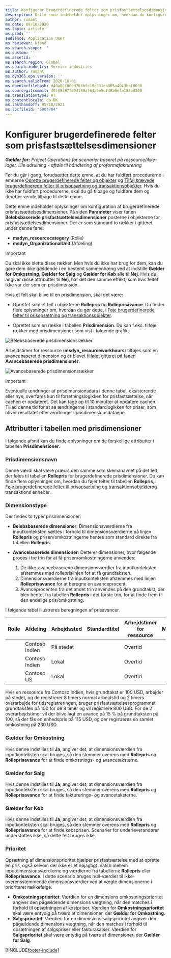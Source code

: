 ```yaml
---
title: Konfigurer brugerdefinerede felter som prisfastsættelsesdimensioner
description: Dette emne indeholder oplysninger om, hvordan du konfigurerer prisfastsættelsesdimensioner ved hjælp af brugertilpassede felter.
author: rumant
ms.date: 09/18/2020
ms.topic: article
ms.prod: ''
audience: Application User
ms.reviewer: kfend
ms.search.scope: ''
ms.custom: ''
ms.assetid: ''
ms.search.region: Global
ms.search.industry: Service industries
ms.author: rumant
ms.dyn365.ops.version: ''
ms.search.validFrom: 2020-10-01
ms.openlocfilehash: d40a80f80bd766bfc19e831ea805a4043baf0030
ms.sourcegitcommit: 40f68387f594180af64a5e5c748b6efa188bd300
ms.translationtype: HT
ms.contentlocale: da-DK
ms.lasthandoff: 05/10/2021
ms.locfileid: "6004704"
---
```

# <a name="set-up-custom-fields-as-pricing-dimensions"></a>Konfigurer brugerdefinerede felter som prisfastsættelsesdimensioner

_**Gælder for:** Project Operations for scenarier baseret på ressource/ikke-lager, lille udrulning - aftale til håndtering af proformafakturering_

Før du går i gang, forudsætter dette emne, at du har fuldført procedurerne i emnerne [Oprette brugerdefinerede felter og objekter](create-custom-fields-entities-pricing-dimensions.md) og [Tilføj krævede brugerdefinerede felter til prisopsætning og transaktionsobjekter](add-custom-fields-price-setup-transactional-entities.md). Hvis du ikke har fuldført procedurerne, skal du gå tilbage og fuldføre dem og derefter vende tilbage til dette emne. 

Dette emne indeholder oplysninger om konfiguration af brugerdefinerede prisfastsættelsesdimensioner. På siden **Parameter** viser fanen **Beløbsbaserede prisfastsættelsesdimensioner** posterne i objekterne for prisfastsættelsesdimensioner. Der er som standard to rækker i gitteret under denne fane:

- **msdyn_resourcecategory** (Rolle)
- **msdyn_OrganizationalUnit** (Afdeling)

> [!IMPORTANT]
> Du skal ikke slette disse rækker. Men hvis du ikke har brug for dem, kan du gøre dem ikke gældende i en bestemt sammenhæng ved at indstille **Gælder for Omkostning**, **Gælder for Salg** og **Gælder for Køb** alle til **Nej**. Hvis du angiver disse attributter til **Nej**, har det den samme effekt, som hvis feltet ikke var der som en prisdimension.

Hvis et felt skal blive til en prisdimension, skal det være:

- Oprettet som et felt i objekterne **Rollepris** og **Rolleprisavance**. Du finder flere oplysninger om, hvordan du gør dette, i [Føje brugerdefinerede felter til prisopsætning og transaktionsobjekter](add-custom-fields-price-setup-transactional-entities.md).

- Oprettet som en række i tabellen **Prisdimension**. Du kan f.eks. tilføje rækker med prisdimensioner som vist i følgende grafik. 

![Beløbsbaserede prisdimensionsrækker](media/Amt-based-PD.png)

Arbejdstimer for ressource (**msdyn_resourceworkhours**) tilføjes som en avancebaseret dimension og er blevet tilføjet gitteret på fanen **Avancebaserede prisdimensioner**.

![Avancebaserede prisdimensionsrækker](media/Markup-based-PD.png)


> [!IMPORTANT]
> Eventuelle ændringer af prisdimensionsdata i denne tabel, eksisterende eller nye, overføres kun til forretningslogikken for prisfastsættelse, når cachen er opdateret. Det kan tage op til 10 minutter at opdatere cachen. Tillad denne tid for at se ændringerne i standardlogikken for priser, som bliver resultatet efter ændringer i prisdimensionsdataene.


## <a name="attributes-of-the-pricing-dimensions-table"></a>Attributter i tabellen med prisdimensioner
I følgende afsnit kan du finde oplysninger om de forskellige attributter i tabellen **Prisdimensioner**.

### <a name="pricing-dimension-name"></a>Prisdimensionsnavn
Denne værdi skal være præcis den samme som skemanavnet på det felt, der føjes til tabellen **Rollepris** for brugerdefinerede prisdimensioner. Du kan finde flere oplysninger om, hvordan du føjer felter til tabellen **Rollepris**, i [Føje brugerdefinerede felter til prisopsætning og transaktionsobjekter](add-custom-fields-price-setup-transactional-entities.md)og transaktions enheder.

### <a name="type-of-dimension"></a>Dimensionstype
Der findes to typer prisdimensioner:
  
  - **Beløbsbaserede dimensioner**: Dimensionsværdierne fra inputkonteksten sættes i forhold til dimensionsværdierne på linjen **Rollepris** og prisen/omkostningerne hentes som standard direkte fra tabellen **Rollepris**.
  - **Avancebaserede dimensioner**: Dette er dimensioner, hvor følgende proces i tre trin for at få prisen/omkostningerne anvendes:
 
    1. De ikke-avancebaserede dimensionsværdier fra inputkonteksten afstemmes med rolleprislinjen for at få grundtaksten.
    2. Dimensionsværdierne fra inputkonteksten afstemmes med linjen **Rolleprisavance** for at beregne en avanceprocent.
    3. Avanceprocenten fra det andet trin anvendes på den grundtakst, der blev hentet fra tabellen **Rollepris** i det første trin, for at finde frem til den endelige pris/omkostning.
   
   I følgende tabel illustreres beregningen af prisavancer.
  
| Rolle        | Afdeling    |Arbejdssted      |Standardtitel      |Arbejdstimer for ressource      |  Markere|
| ------------|-------------|-------------------|--------------------|-------------------------|--------:|
|             | Contoso Indien|På stedet            |                    |Overtid                 |15     |
|             | Contoso Indien|Lokal             |                    |Overtid                 |10     |
|             | Contoso US   |Lokal             |                    |Overtid                 |20     |


Hvis en ressource fra Contoso Indien, hvis grundtakst er 100 USD, arbejder på stedet, og de registrerer 8 timers normal arbejdstid og 2 timers overarbejde for tidsregistreringen, bruger prisfastsættelsesprogrammet grundtaksten på 100 for de 8 timer og vil registrere 800 USD. For de 2 overarbejdstimer vil der blive lagt en avance på 15 % på grundtaksten på 100, så der fås en enhedspris på 115 USD, og der registreres en samlet omkostning på 230 USD.

### <a name="applicable-to-cost"></a>Gælder for Omkostning 
Hvis denne indstilles til **Ja**, angiver det, at dimensionsværdien fra inputkonteksten skal bruges, så den stemmer overens med **Rollepris** og **Rolleprisavance** for at finde omkostnings- og avancetaksterne.

### <a name="applicable-to-sales"></a>Gælder for Salg
Hvis denne indstilles til **Ja**, angiver det, at dimensionsværdien fra inputkonteksten skal bruges, så den stemmer overens med **Rollepris** og **Rolleprisavance** for at finde fakturerings- og avancetaksterne.

### <a name="applicable-to-purchase"></a>Gælder for Køb
Hvis denne indstilles til **Ja**, angiver det, at dimensionsværdien fra inputkonteksten skal bruges, så den stemmer overens med **Rollepris** og **Rolleprisavance** for at finde købsprisen. Scenarier for underleverandører understøttes ikke, så dette felt bruges ikke. 

### <a name="priority"></a>Prioritet
Opsætning af dimensionsprioritet hjælper prisfastsættelse med at oprette en pris, også selvom der ikke er et nøjagtigt match mellem inputdimensionsværdierne og værdierne fra tabellerne **Rollepris** eller **Rolleprisavance**. I dette scenario bruges null-værdier til ikke-overensstemmende dimensionsværdier ved at vægte dimensionerne i prioriteret rækkefølge.

- **Omkostningsprioritet**: Værdien for en dimensions omkostningsprioritet angiver den pågældende dimensions vægtning, når den matches i forhold til opsætningen af kostpriser. Værdien for **Omkostningsprioritet** skal være entydig på tværs af dimensioner, der **Gælder for Omkostning**.
- **Salgsprioritet**: Værdien for en dimensions salgsprioritet angiver den pågældende dimensions vægtning, når den matches i forhold til opsætningen af salgspriser eller fakturasatser. Værdien for **Salgsprioritet** skal være entydig på tværs af dimensioner, der **Gælder for Salg**.


[!INCLUDE[footer-include](../includes/footer-banner.md)]